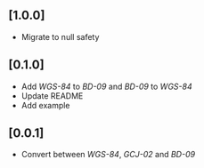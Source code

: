 ## [1.0.0]

- Migrate to null safety

## [0.1.0]

- Add _WGS-84_ to _BD-09_ and _BD-09_ to _WGS-84_
- Update README
- Add example

## [0.0.1]

- Convert between _WGS-84_, _GCJ-02_ and _BD-09_
